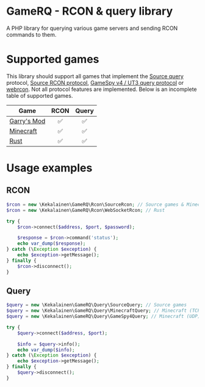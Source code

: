 # GameRQ - RCON & query library

A PHP library for querying various game servers and sending RCON commands to them.

# Supported games

This library should support all games that implement the [Source query](https://developer.valvesoftware.com/wiki/Server_queries) protocol, [Source RCON protocol](https://developer.valvesoftware.com/wiki/Source_RCON_Protocol), [GameSpy v4 / UT3 query protocol](https://wiki.unrealadmin.org/UT3_query_protocol) or [webrcon](https://github.com/Facepunch/webrcon). Not all protocol features are implemented. Below is an incomplete table of supported games.

| Game | RCON | Query |
| ---- | :--: | :---: |
| [Garry's Mod](https://gmod.facepunch.com) | ✅ | ✅ |
| [Minecraft](https://minecraft.net) | ✅ | ✅ |
| [Rust](https://rust.facepunch.com) | ✅ | ✅ |

# Usage examples

## RCON

```php
$rcon = new \Kekalainen\GameRQ\Rcon\SourceRcon; // Source games & Minecraft
$rcon = new \Kekalainen\GameRQ\Rcon\WebSocketRcon; // Rust

try {
    $rcon->connect($address, $port, $password);

    $response = $rcon->command('status');
    echo var_dump($response);
} catch (\Exception $exception) {
    echo $exception->getMessage();
} finally {
    $rcon->disconnect();
}
```

## Query

```php
$query = new \Kekalainen\GameRQ\Query\SourceQuery; // Source games
$query = new \Kekalainen\GameRQ\Query\MinecraftQuery; // Minecraft (TCP)
$query = new \Kekalainen\GameRQ\Query\GameSpy4Query; // Minecraft (UDP)

try {
    $query->connect($address, $port);

    $info = $query->info();
    echo var_dump($info);
} catch (\Exception $exception) {
    echo $exception->getMessage();
} finally {
    $query->disconnect();
}
```
